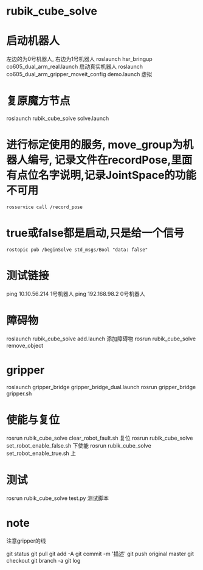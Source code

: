 # rubik_cube_solve
# 启动机器人
左边的为0号机器人, 右边为1号机器人
roslaunch hsr_bringup co605_dual_arm_real.launch 启动真实机器人
roslaunch co605_dual_arm_gripper_moveit_config demo.launch 虚拟

# 复原魔方节点
roslaunch rubik_cube_solve solve.launch
# 进行标定使用的服务, move_group为机器人编号, 记录文件在recordPose,里面有点位名字说明,记录JointSpace的功能不可用
    rosservice call /record_pose  
# true或false都是启动,只是给一个信号
    rostopic pub /beginSolve std_msgs/Bool "data: false" 

# 测试链接
ping 10.10.56.214 1号机器人
ping 192.168.98.2 0号机器人

# 障碍物
roslaunch rubik_cube_solve add.launch 添加障碍物
rosrun rubik_cube_solve remove_object 

# gripper
roslaunch gripper_bridge gripper_bridge_dual.launch
rosrun gripper_bridge gripper.sh

# 使能与复位
rosrun rubik_cube_solve clear_robot_fault.sh  复位
rosrun rubik_cube_solve set_robot_enable_false.sh 下使能
rosrun rubik_cube_solve set_robot_enable_true.sh 上

# 测试
rosrun rubik_cube_solve test.py 测试脚本

# note
注意gripper的线

git status
git pull 
git add -A
git commit -m '描述'
git push original master
git checkout 
git branch -a
git log
